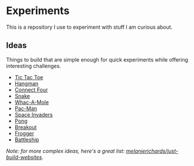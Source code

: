 # Experiments

This is a repository I use to experiment with stuff I am curious about.

## Ideas

Things to build that are simple enough for quick experiments while offering interesting challenges.

* [Tic Tac Toe](https://en.wikipedia.org/wiki/Tic-tac-toe)
* [Hangman](https://en.wikipedia.org/wiki/Hangman_(game))
* [Connect Four](https://en.wikipedia.org/wiki/Connect_Four)
* [Snake](https://en.wikipedia.org/wiki/Snake_(video_game))
* [Whac-A-Mole](https://en.wikipedia.org/wiki/Whac-A-Mole)
* [Pac-Man](https://en.wikipedia.org/wiki/Pac-Man)
* [Space Invaders](https://en.wikipedia.org/wiki/Space_Invaders)
* [Pong](https://en.wikipedia.org/wiki/Pong)
* [Breakout](https://en.wikipedia.org/wiki/Breakout_(video_game))
* [Frogger](https://en.wikipedia.org/wiki/Frogger)
* [Battleship](https://en.wikipedia.org/wiki/Battleship_(game))

*Note: for more complex ideas, here's a great list: [melanierichards/just-build-websites](https://github.com/melanierichards/just-build-websites).*
